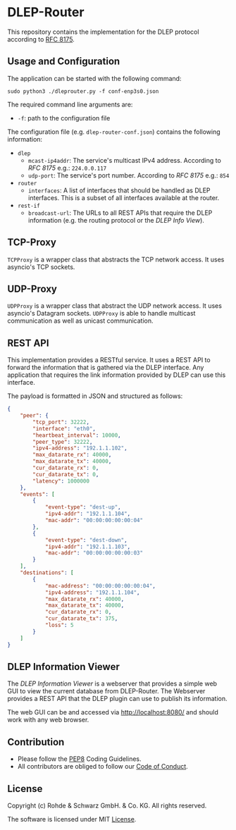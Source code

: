 # DLEP-Router

This repository contains the implementation for the DLEP protocol according to
[RFC 8175](https://datatracker.ietf.org/doc/rfc8175/).

## Usage and Configuration

The application can be started with the following command:

```
sudo python3 ./dleprouter.py -f conf-enp3s0.json
```

The required command line arguments are:

- `-f`: path to the configuration file

The configuration file (e.g. `dlep-router-conf.json`) contains the following
information:

- `dlep`
  - `mcast-ip4addr`: The service's multicast IPv4 address.
    According to *RFC 8175* e.g.: `224.0.0.117`
  - `udp-port`: The service's port number. According to *RFC 8175* e.g.: `854`
- `router`
  - `interfaces`: A list of interfaces that should be handled as DLEP interfaces.
    This is a subset of all interfaces available at the router.
- `rest-if`
  - `broadcast-url`: The URLs to all REST APIs that require the DLEP information
    (e.g. the routing protocol or the *DLEP Info View*).

## TCP-Proxy

`TCPProxy` is a wrapper class that abstracts the TCP network access. It uses
asyncio's TCP sockets.

## UDP-Proxy

`UDPProxy` is a wrapper class that abstract the UDP network access. It uses
asyncio's Datagram sockets. `UDPProxy` is able to handle multicast communication
as well as unicast communication.

## REST API

This implementation provides a RESTful service. It uses a REST API to forward
the information that is gathered via the DLEP interface. Any application that
requires the link information provided by DLEP can use this interface.

The payload is formatted in JSON and structured as follows:

```json
{
    "peer": {
        "tcp_port": 32222,
        "interface": "eth0",
        "heartbeat_interval": 10000,
        "peer_type": 32222,
        "ipv4-address": "192.1.1.102",
        "max_datarate_rx": 40000,
        "max_datarate_tx": 40000,
        "cur_datarate_rx": 0,
        "cur_datarate_tx": 0,
        "latency": 1000000
    },
    "events": [
        {
            "event-type": "dest-up",
            "ipv4-addr": "192.1.1.104",
            "mac-addr": "00:00:00:00:00:04"
        },
        {
            "event-type": "dest-down",
            "ipv4-addr": "192.1.1.103",
            "mac-addr": "00:00:00:00:00:03"
        }
    ],
    "destinations": [
        {
            "mac-address": "00:00:00:00:00:04",
            "ipv4-address": "192.1.1.104",
            "max_datarate_rx": 40000,
            "max_datarate_tx": 40000,
            "cur_datarate_rx": 0,
            "cur_datarate_tx": 375,
            "loss": 5
        }
    ]
}
```

## DLEP Information Viewer

The *DLEP Information Viewer* is a webserver that provides a simple web GUI to
view the current database from DLEP-Router. The Webserver provides a REST API
that the DLEP plugin can use to publish its information.

The web GUI can be and accessed via <http://localhost:8080/> and should work
with any web browser.

## Contribution

- Please follow the [PEP8](https://www.python.org/dev/peps/pep-0008/) Coding
  Guidelines.
- All contributors are obliged to follow our
  [Code of Conduct](https://github.com/Rohde-Schwarz/rohde-schwarz/blob/master/code-of-conduct.md).

## License

Copyright (c) Rohde & Schwarz GmbH. & Co. KG. All rights reserved.

The software is licensed under MIT [License](./LICENSE).
